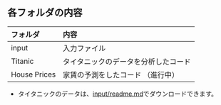 ## 各フォルダの内容

|フォルダ| 内容 |
|:----|:-------|
| input | 入力ファイル |
| Titanic | タイタニックのデータを分析したコード |
| House Prices | 家賃の予測をしたコード （進行中）|


* タイタニックのデータは、[input/readme.md](https://www.kaggle.com/c/titanic)でダウンロードできます。

